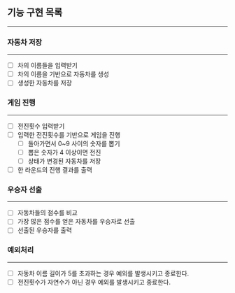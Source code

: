 ## 기능 구현 목록

---

### 자동차 저장

---

- [ ]  차의 이름들을 입력받기
- [ ]  차의 이름을 기반으로 자동차를 생성
- [ ]  생성한 자동차를 저장

### 게임 진행

---

- [ ]  전진횟수 입력받기
- [ ]  입력한 전진횟수를 기반으로 게임을 진행
    - [ ]  돌아가면서 0~9 사이의 숫자를 뽑기
    - [ ]  뽑은 숫자가 4 이상이면 전진
    - [ ]  상태가 변경된 자동차를 저장
- [ ]  한 라운드의 진행 결과를 출력

### 우승자 선출

---

- [ ]  자동차들의 점수를 비교
- [ ]  가장 많은 점수를 얻은 자동차를 우승자로 선출
- [ ]  선출된 우승자를 출력

### 예외처리

---

- [ ]  자동차 이름 길이가 5를 초과하는 경우 예외를 발생시키고 종료한다.
- [ ]  전진횟수가 자연수가 아닌 경우 예외를 발생시키고 종료한다.